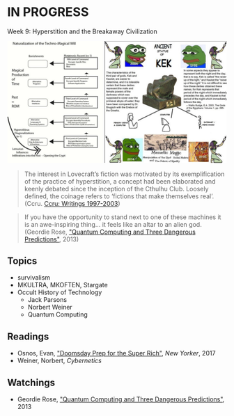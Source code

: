 # IN PROGRESS
Week 9: Hyperstition and the Breakaway Civilization

![Ccru, Naturalization of the Techno-Magical Will](/assets/hyperstition.jpg)

> The interest in Lovecraft’s fiction was motivated by its exemplification of the practice of hyperstition, a concept had been elaborated and keenly debated since the inception of the Cthulhu Club. Loosely defined, the coinage refers to ‘fictions that make themselves real’. \(Ccru. [Ccru: Writings 1997-2003](https://www.amazon.com/Ccru-Writings-1997-2003-ebook/dp/B00X96VLF0)\)

> If you have the opportunity to stand next to one of these machines it is an awe-inspiring thing... it feels like an altar to an alien god. \(Geordie Rose, ["Quantum Computing and Three Dangerous Predictions"](https://www.youtube.com/watch?v=MyUbWl8jPQU), 2013\)

## Topics
* survivalism
* MKULTRA, MKOFTEN, Stargate
* Occult History of Technology
  * Jack Parsons
  * Norbert Weiner
  * Quantum Computing


## Readings
* Osnos, Evan, ["Doomsday Prep for the Super Rich"](https://www.newyorker.com/magazine/2017/01/30/doomsday-prep-for-the-super-rich), *New Yorker*, 2017
* Weiner, Norbert, *Cybernetics*

## Watchings
* Geordie Rose, ["Quantum Computing and Three Dangerous Predictions"](https://www.youtube.com/watch?v=MyUbWl8jPQU), 2013
